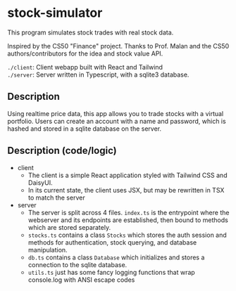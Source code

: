 # stock-simulator

This program simulates stock trades with real stock data. <br />

Inspired by the CS50 "Finance" project. Thanks to Prof. Malan and the CS50 authors/contributors for the idea and stock value API.

`./client`: Client webapp built with React and Tailwind <br/>
`./server`: Server written in Typescript, with a sqlite3 database.

## Description
Using realtime price data, this app allows you to trade stocks with a virtual portfolio.
Users can create an account with a name and password, which is hashed and stored in a sqlite database on the server.

## Description (code/logic)
- client
    - The client is a simple React application styled with Tailwind CSS and DaisyUI.
    - In its current state, the client uses JSX, but may be rewritten in TSX to match the server
- server
    - The server is split across 4 files. `index.ts` is the entrypoint where the webserver and its endpoints are established, then bound to methods which are stored separately.
    - `stocks.ts` contains a class `Stocks` which stores the auth session and methods for authentication, stock querying, and database manipulation.
    - `db.ts` contains a class `Database` which initializes and stores a connection to the sqlite database.
    - `utils.ts` just has some fancy logging functions that wrap console.log with ANSI escape codes


